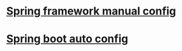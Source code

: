 # [Spring framework manual config](manualConfig.md)

     
 
# [Spring boot auto config](autoConfig.md)
